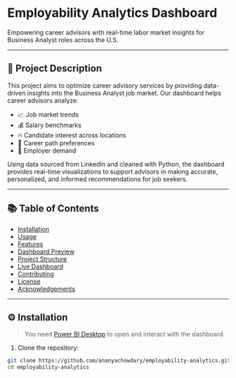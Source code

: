 # Employability Analytics Dashboard  
Empowering career advisors with real-time labor market insights for Business Analyst roles across the U.S.

---

## 📄 Project Description

This project aims to optimize career advisory services by providing data-driven insights into the Business Analyst job market. Our dashboard helps career advisors analyze:

- 📈 Job market trends  
- 💰 Salary benchmarks  
- 🔥 Candidate interest across locations  
- 🧭 Career path preferences  
- 🏢 Employer demand  

Using data sourced from LinkedIn and cleaned with Python, the dashboard provides real-time visualizations to support advisors in making accurate, personalized, and informed recommendations for job seekers.

---

## 📚 Table of Contents

- [Installation](#installation)
- [Usage](#usage)
- [Features](#features)
- [Dashboard Preview](#dashboard-preview)
- [Project Structure](#project-structure)
- [Live Dashboard](#live-dashboard)
- [Contributing](#contributing)
- [License](#license)
- [Acknowledgements](#acknowledgements)

---

## ⚙️ Installation

> You need [Power BI Desktop](https://powerbi.microsoft.com/desktop/) to open and interact with the dashboard.

1. Clone the repository:
```bash
git clone https://github.com/ananyachowdary/employability-analytics.git
cd employability-analytics
